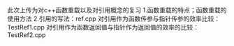此次上传为对c++函数重载以及对引用概念的复习
1.函数重载的特点；函数重载的使用方法
2.引用的写法：ref.cpp
对引用作为函数传参与指针传参的效率比较：TestRef1.cpp
对引用作为函数返回值与指针作为返回值的效率的比较：TestRef2.cpp
